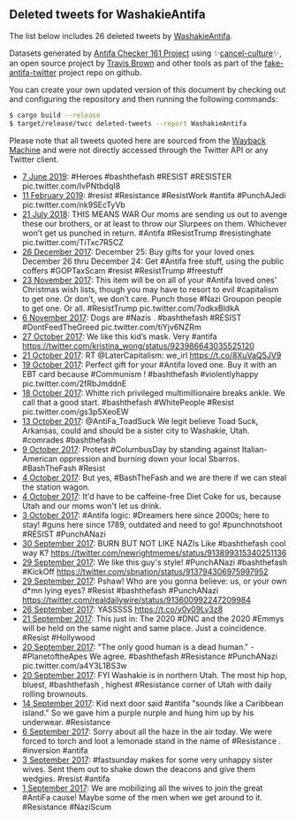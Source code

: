 ## Deleted tweets for WashakieAntifa

The list below includes 26 deleted tweets by
[WashakieAntifa](https://twitter.com/WashakieAntifa).



Datasets generated by [Antifa Checker 161 Project](https://twitter.com/antifacheck161) using ✨[cancel-culture](https://github.com/travisbrown/cancel-culture)✨, an open source project by 
[Travis Brown](https://twitter.com/travisbrown) and other tools as part of the 
[fake-antifa-twitter](https://github.com/antifacheck161/fake-antifa-twitter) project repo on github.

You can create your own updated version of this document by checking out and configuring the
repository and then running the following commands:

```bash
$ cargo build --release
$ target/release/twcc deleted-tweets --report WashakieAntifa
```

Please note that all tweets quoted here are sourced from the
[Wayback Machine](https://web.archive.org) and were not directly accessed through the Twitter API or
any Twitter client.

* [ 7 June 2019](https://web.archive.org/web/20190620025146/https://twitter.com/WashakieAntifa/status/1136809661674315776): #Heroes   #bashthefash   #RESIST   #RESISTER  pic.twitter.com/IvPNtbdqI8 <!--1136809661674315776-->
* [11 February 2019](https://web.archive.org/web/20190412222747/https://twitter.com/WashakieAntifa/status/1095054403323613184): #resist   #Resistance   #ResistWork   #antifa   #PunchAJedi  pic.twitter.com/nk9SEcTyVb <!--1095054403323613184-->
* [21 July 2018](https://web.archive.org/web/20190622025813/https://twitter.com/WashakieAntifa/status/1020468218446532608): THIS MEANS WAR Our moms are sending us out to avenge these our brothers, or at least to throw our Slurpees on them. Whichever won’t get us punched in return.  #Antifa   #ResistTrump   #resistinghate  pic.twitter.com/TiTxc7R5CZ <!--1020468218446532608-->
* [26 December 2017](https://web.archive.org/web/20190622085158/https://twitter.com/WashakieAntifa/status/945602584311578624): December 25: Buy gifts for your loved ones December 26 thru December 24: Get  #Antifa  free stuff, using the public coffers  #GOPTaxScam   #resist   #ResistTrump   #freestuff <!--945602584311578624-->
* [23 November 2017](https://web.archive.org/web/20190622100306/https://twitter.com/WashakieAntifa/status/933836660021665792): This item will be on all of your  #Antifa  loved ones’ Christmas wish lists, though you may have to resort to evil  #capitalism  to get one. Or don’t, we don’t care. Punch those  #Nazi  Groupon people to get one. Or all.  #ResistTrump  pic.twitter.com/7odkxBldkA <!--933836660021665792-->
* [ 6 November 2017](https://web.archive.org/web/20190424031854/https://twitter.com/WashakieAntifa/status/927596030392131587): Dogs are  #Nazis .  #bashthefash   #RESIST   #DontFeedTheGreed  pic.twitter.com/tiYjv6NZRm <!--927596030392131587-->
* [27 October 2017](https://web.archive.org/web/20190622120121/https://twitter.com/WashakieAntifa/status/924000318852968448): We like this kid’s mask. Very  #antifa  https://twitter.com/kristina_wong/status/923986643035525120 <!--924000318852968448-->
* [21 October 2017](https://web.archive.org/web/20171021145211/https://twitter.com/WashakieAntifa/status/921750971901886466): RT @LaterCapitalism: we_irl https://t.co/8XuVaQ5JV9 <!--921750971901886466-->
* [19 October 2017](https://web.archive.org/web/20190424031859/https://twitter.com/WashakieAntifa/status/920918863490949120): Perfect gift for your  #Antifa  loved one. Buy it with an EBT card because  #Communism !  #bashthefash   #violentlyhappy  pic.twitter.com/2fRbJmddnE <!--920918863490949120-->
* [18 October 2017](https://web.archive.org/web/20190424031859/https://twitter.com/WashakieAntifa/status/920592989088448512): Whitte rich privileged multimillionaire breaks ankle. We call that a good start.  #bashthefash   #WhitePeople   #Resist  pic.twitter.com/gs3p5XeoEW <!--920592989088448512-->
* [13 October 2017](https://web.archive.org/web/20190424031900/https://twitter.com/WashakieAntifa/status/918918188447907840): @AntiFa_ToadSuck  We legit believe Toad Suck, Arkansas, could and should be a sister city to Washakie, Utah.  #comrades   #bashthefash <!--918918188447907840-->
* [ 9 October 2017](https://web.archive.org/web/20190424031901/https://twitter.com/WashakieAntifa/status/917293769757622272): Protest  #ColumbusDay  by standing against Italian-American oppression and burning down your local Sbarros.  #BashTheFash   #Resist <!--917293769757622272-->
* [ 4 October 2017](https://web.archive.org/web/20190424031903/https://twitter.com/WashakieAntifa/status/915699796266057730): But yes,  #BashTheFash  and we are there if we can steal the station wagon. <!--915699796266057730-->
* [ 4 October 2017](https://web.archive.org/web/20190424031903/https://twitter.com/WashakieAntifa/status/915699796266057730): It'd have to be caffeine-free Diet Coke for us, because Utah and our moms won't let us drink. <!--915699620294139905-->
* [ 3 October 2017](https://web.archive.org/web/20190622131411/https://twitter.com/WashakieAntifa/status/915342890213163008): #Antifa  logic:  #Dreamers  here since 2000s; here to stay!  #guns  here since 1789, outdated and need to go!  #punchnotshoot   #RESIST   #PunchANazi <!--915342890213163008-->
* [30 September 2017](https://web.archive.org/web/20190424031904/https://twitter.com/WashakieAntifa/status/914060458155327488): BURN BUT NOT LIKE NAZIs Like  #bashthefash  cool way K? https://twitter.com/newrightmemes/status/913899315340251136 <!--914060458155327488-->
* [29 September 2017](https://web.archive.org/web/20190424031905/https://twitter.com/WashakieAntifa/status/913823722829627392): We like this guy's style!  #PunchANazi   #bashthefash   #KickOff  https://twitter.com/sbnation/status/913794306975997952 <!--913823722829627392-->
* [29 September 2017](https://web.archive.org/web/20190424031905/https://twitter.com/WashakieAntifa/status/913650393636155392): Pshaw! Who are you gonna believe: us, or your own d*mn lying eyes?  #Resist   #bashthefash   #PunchANazi  https://twitter.com/realdailywire/status/913600992247209984 <!--913650393636155392-->
* [26 September 2017](https://web.archive.org/web/20170926010530/https://twitter.com/WashakieAntifa/status/912483233568194561): YASSSSS https://t.co/y0y09Lv3z8 <!--912483233568194561-->
* [21 September 2017](https://web.archive.org/web/20170921184808/https://twitter.com/WashakieAntifa/status/910938714674577408): This just in: The 2020 #DNC and the 2020 #Emmys will be held on the same night and same place. Just a coincidence. #Resist #Hollywood <!--910938714674577408-->
* [20 September 2017](https://web.archive.org/web/20190424031909/https://twitter.com/WashakieAntifa/status/910555268953530368): "The only good human is a dead human." - #PlanetoftheApes   We agree.  #bashthefash   #Resistance   #PunchANazi  pic.twitter.com/a4Y3L1BS3w <!--910555268953530368-->
* [20 September 2017](https://web.archive.org/web/20190424031909/https://twitter.com/WashakieAntifa/status/910365380463472640): FYI Washakie is in northern Utah. The most hip hop, bluest,  #bashthefash , highest  #Resistance  corner of Utah with daily rolling brownouts. <!--910365380463472640-->
* [14 September 2017](https://web.archive.org/web/20190622145616/https://twitter.com/WashakieAntifa/status/908416053415313408): Kid next door said  #antifa  "sounds like a Caribbean island." So we gave him a purple nurple and hung him up by his underwear.  #Resistance <!--908416053415313408-->
* [ 6 September 2017](https://web.archive.org/web/20190622153922/https://twitter.com/WashakieAntifa/status/905495394976653312): Sorry about all the haze in the air today. We were forced to torch and loot a lemonade stand in the name of  #Resistance .  #inversion   #antifa <!--905495394976653312-->
* [ 3 September 2017](https://web.archive.org/web/20190622160315/https://twitter.com/WashakieAntifa/status/904481996142895104): #fastsunday  makes for some very unhappy sister wives. Sent them out to shake down the deacons and give them wedgies.  #resist   #antifa <!--904481996142895104-->
* [ 1 September 2017](https://web.archive.org/web/20190622163126/https://twitter.com/WashakieAntifa/status/903737326379032576): We are mobilizing all the wives to join the great  #AntiFa  cause! Maybe some of the men when we get around to it.  #Resistance   #NaziScum <!--903737326379032576-->
